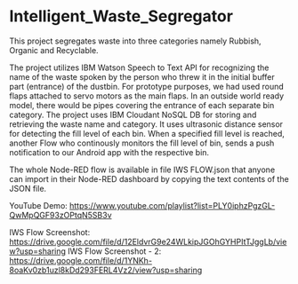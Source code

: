 # Intelligent_Waste_Segregator
This project segregates waste into three categories namely Rubbish, Organic and Recyclable.

The project utilizes IBM Watson Speech to Text API for recognizing the name of the waste spoken by the person who threw it in the initial buffer part (entrance) of the dustbin. For prototype purposes, we had used round flaps attached to servo motors as the main flaps. In an outside world ready model, there would be pipes covering the entrance of each separate bin category. The project uses IBM Cloudant NoSQL DB for storing and retrieving the waste name and category. It uses ultrasonic distance sensor for detecting the fill level of each bin. When a specified fill level is reached, another Flow who continously monitors the fill level of bin, sends a push notification to our Android app with the respective bin.

The whole Node-RED flow is available in file IWS FLOW.json that anyone can import in their Node-RED dashboard by copying the text contents of the JSON file.

YouTube Demo: https://www.youtube.com/playlist?list=PLY0iphzPgzGL-QwMpQGF93zOPtqN5SB3v

IWS Flow Screenshot: https://drive.google.com/file/d/12EldvrG9e24WLkipJGOhGYHPItTJggLb/view?usp=sharing
IWS Flow Screenshot - 2: https://drive.google.com/file/d/1YNKh-8oaKv0zb1uzl8kDd293FERL4Vz2/view?usp=sharing
